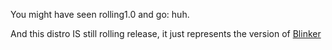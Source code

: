 You might have seen rolling1.0 and go: huh.

And this distro IS still rolling release, it just represents the version of [Blinker](https://github.com/leon8326-nogeese/blinker)